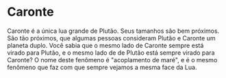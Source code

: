 # Caronte

Caronte é a única lua grande de Plutão. Seus tamanhos são bem próximos. São tão
próximos, que algumas pessoas consideram Plutão e Caronte um planeta duplo. Você
sabia que o mesmo lado de Caronte sempre está virado para Plutão, e o mesmo lado
de de Plutão está sempre virado para Caronte? O nome deste fenômeno é
"acoplamento de maré", e é o mesmo fenômeno que faz com que sempre vejamos a
mesma face da Lua.
